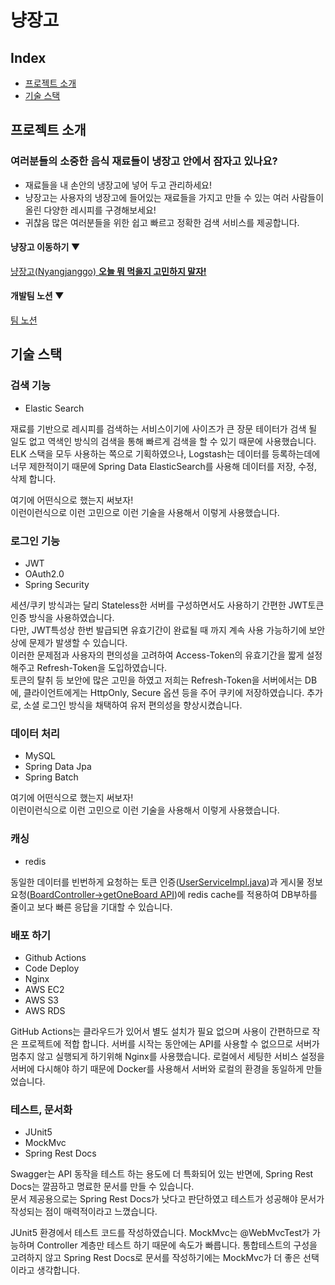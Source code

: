 # 냥장고
## Index
  - [프로젝트 소개](#프로젝트-소개)
  - [기술 스택](#기술-스택)

## 프로젝트 소개

### 여러분들의 소중한 음식 재료들이 냉장고 안에서 잠자고 있나요?

- 재료들을 내 손안의 냉장고에 넣어 두고 관리하세요!
- 냥장고는 사용자의 냉장고에 들어있는 재료들을 가지고 만들 수 있는 여러 사람들이 올린 다양한 레시피를 구경해보세요!
- 귀찮음 많은 여러분들을 위한 쉽고 빠르고 정확한 검색 서비스를 제공합니다.

#### 냥장고 이동하기 ▼
[냥장고(Nyangjanggo) **오늘 뭐 먹을지 고민하지 말자!**](https://nyangjanggo.com/)<br>
#### 개발팀 노션 ▼
[팀 노션](https://www.notion.so/054c350dee7b4ad7b55c4ef878625193)



## 기술 스택

### 검색 기능
- Elastic Search   

재료를 기반으로 레시피를 검색하는 서비스이기에 사이즈가 큰 장문 테이터가 검색 될 일도 없고 역색인 방식의 검색을 통해 빠르게 검색을 할 수 있기 때문에 사용했습니다.   
ELK 스택을 모두 사용하는 쪽으로 기획하였으나, Logstash는 데이터를 등록하는데에 너무 제한적이기 때문에 Spring Data ElasticSearch를 사용해 데이터를 저장, 수정, 삭제 합니다.



여기에 어떤식으로 했는지 써보자!<br>
이런이런식으로 이런 고민으로 이런 기술을 사용해서 이렇게 사용했습니다.

### 로그인 기능
- JWT
- OAuth2.0
- Spring Security

세션/쿠키 방식과는 달리 Stateless한 서버를 구성하면서도 사용하기 간편한 JWT토큰 인증 방식을 사용하였습니다.   
다만, JWT특성상 한번 발급되면 유효기간이 완료될 때 까지 계속 사용 가능하기에 보안상에 문제가 발생할 수 있습니다.   
이러한 문제점과 사용자의 편의성을 고려하여 Access-Token의 유효기간을 짧게 설정해주고 Refresh-Token을 도입하였습니다.   
토큰의 탈취 등 보안에 많은 고민을 하였고 저희는 Refresh-Token을 서버에서는 DB에, 클라이언트에게는 HttpOnly, Secure 옵션 등을 주어 쿠키에 저장하였습니다.
추가로, 소셜 로그인 방식을 채택하여 유저 편의성을 향상시켰습니다.

### 데이터 처리
- MySQL
- Spring Data Jpa
- Spring Batch


여기에 어떤식으로 했는지 써보자!<br>
이런이런식으로 이런 고민으로 이런 기술을 사용해서 이렇게 사용했습니다.   

### 캐싱
- redis   

동일한 데이터를 빈번하게 요청하는 토큰 인증([UserServiceImpl.java](https://github.com/ojy9612/hanghae99_team3/blob/master/src/main/java/com/hanghae99_team3/login/jwt/UserDetailsServiceImpl.java))과
게시물 정보 요청([BoardController->getOneBoard API](https://github.com/ojy9612/hanghae99_team3/blob/master/src/main/java/com/hanghae99_team3/model/board/BoardController.java))에 redis cache를 적용하여 DB부하를 줄이고
보다 빠른 응답을 기대할 수 있습니다.

### 배포 하기
- Github Actions
- Code Deploy
- Nginx
- AWS EC2
- AWS S3
- AWS RDS   

GitHub Actions는 클라우드가 있어서 별도 설치가 필요 없으며 사용이 간편하므로 작은 프로젝트에 적합 합니다.
서버를 시작는 동안에는 API를 사용할 수 없으므로 서버가 멈추지 않고 실행되게 하기위해 Nginx를 사용했습니다.
로컬에서 세팅한 서비스 설정을 서버에 다시해야 하기 때문에 Docker를 사용해서 서버와 로컬의 환경을 동일하게 만들었습니다.


### 테스트, 문서화
- JUnit5
- MockMvc
- Spring Rest Docs 

Swagger는 API 동작을 테스트 하는 용도에 더 특화되어 있는 반면에, Spring Rest Docs는 깔끔하고 명료한 문서를 만들 수 있습니다.   
문서 제공용으로는 Spring Rest Docs가 낫다고 판단하였고 테스트가 성공해야 문서가 작성되는 점이 매력적이라고 느꼈습니다.   

JUnit5 환경에서 테스트 코드를 작성하였습니다.
MockMvc는 @WebMvcTest가 가능하며 Controller 계층만 테스트 하기 때문에 속도가 빠릅니다.
통합테스트의 구성을 고려하지 않고 Spring Rest Docs로 문서를 작성하기에는 MockMvc가 더 좋은 선택이라고 생각합니다.





